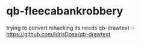 # qb-fleecabankrobbery
trying to convert mhacking 
its needs qb-drawtext :- https://github.com/IdrisDose/qb-drawtext
